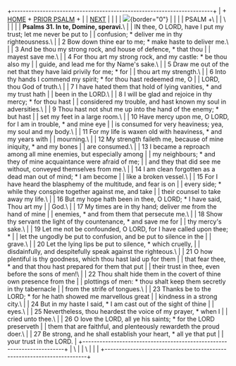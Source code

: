 +-----------------------------------------------------------------------+
| \+ [HOME](../index.html) + [PRIOR PSALM](Ps30.html) +                 |
| [NEXT](Ps32.html)                                                     |
|                                                                       |
| ![](http://stats.superstats.com/b/ss/DAVIDMCMANNES/1){border="0"}     |
|                                                                       |
| PSALM +\                                                              |
| \                                                                     |
|                                                                       |
| **Psalms 31. In te, Domine, speravi.**\                               |
| IN thee, O LORD, have I put my trust; let me never be put to          |
| confusion; \* deliver me in thy righteousness.\                       |
| 2 Bow down thine ear to me; \* make haste to deliver me.\             |
| 3 And be thou my strong rock, and house of defence, \* that thou      |
| mayest save me.\                                                      |
| 4 For thou art my strong rock, and my castle: \* be thou also my      |
| guide, and lead me for thy Name\'s sake.\                             |
| 5 Draw me out of the net that they have laid privily for me; \* for   |
| thou art my strength.\                                                |
| 6 Into thy hands I commend my spirit; \* for thou hast redeemed me, O |
| LORD, thou God of truth.\                                             |
| 7 I have hated them that hold of lying vanities, \* and my trust hath |
| been in the LORD.\                                                    |
| 8 I will be glad and rejoice in thy mercy; \* for thou hast           |
| considered my trouble, and hast known my soul in adversities.\        |
| 9 Thou hast not shut me up into the hand of the enemy; \* but hast    |
| set my feet in a large room.\                                         |
| 10 Have mercy upon me, O LORD, for I am in trouble, \* and mine eye   |
| is consumed for very heaviness; yea, my soul and my body.\            |
| 11 For my life is waxen old with heaviness, \* and my years with      |
| mourning.\                                                            |
| 12 My strength faileth me, because of mine iniquity, \* and my bones  |
| are consumed.\                                                        |
| 13 I became a reproach among all mine enemies, but especially among   |
| my neighbours; \* and they of mine acquaintance were afraid of me;    |
| and they that did see me without, conveyed themselves from me.\       |
| 14 I am clean forgotten as a dead man out of mind; \* I am become     |
| like a broken vessel.\                                                |
| 15 For I have heard the blasphemy of the multitude, and fear is on    |
| every side; \* while they conspire together against me, and take      |
| their counsel to take away my life.\                                  |
| 16 But my hope hath been in thee, O LORD; \* I have said, Thou art my |
| God.\                                                                 |
| 17 My times are in thy hand; deliver me from the hand of mine         |
| enemies, \* and from them that persecute me.\                         |
| 18 Show thy servant the light of thy countenance, \* and save me for  |
| thy mercy\'s sake.\                                                   |
| 19 Let me not be confounded, O LORD, for I have called upon thee; \*  |
| let the ungodly be put to confusion, and be put to silence in the     |
| grave.\                                                               |
| 20 Let the lying lips be put to silence, \* which cruelly,            |
| disdainfully, and despitefully speak against the righteous.\          |
| 21 O how plentiful is thy goodness, which thou hast laid up for them  |
| that fear thee, \* and that thou hast prepared for them that put      |
| their trust in thee, even before the sons of men!\                    |
| 22 Thou shalt hide them in the covert of thine own presence from the  |
| plottings of men: \* thou shalt keep them secretly in thy tabernacle  |
| from the strife of tongues.\                                          |
| 23 Thanks be to the LORD; \* for he hath showed me marvellous great   |
| kindness in a strong city.\                                           |
| 24 But in my haste I said, \* I am cast out of the sight of thine     |
| eyes.\                                                                |
| 25 Nevertheless, thou heardest the voice of my prayer, \* when I      |
| cried unto thee.\                                                     |
| 26 O love the LORD, all ye his saints; \* for the LORD preserveth     |
| them that are faithful, and plenteously rewardeth the proud doer.\    |
| 27 Be strong, and he shall establish your heart, \* all ye that put   |
| your trust in the LORD.                                               |
+-----------------------------------------------------------------------+
| \                                                                     |
| \                                                                     |
| [](http://www.episcopalnet.org/DBS/DOR.html)                          |
+-----------------------------------------------------------------------+
